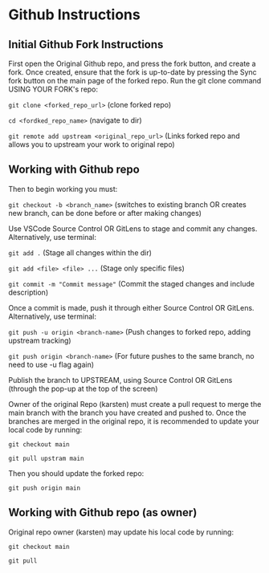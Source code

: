 # Github Instructions

## Initial Github Fork Instructions

First open the Original Github repo, and press the fork button, and create a fork.
Once created, ensure that the fork is up-to-date by pressing the Sync fork button on the main page of the forked repo.
Run the git clone command USING YOUR FORK's repo:

`git clone <forked_repo_url>` (clone forked repo)

`cd <fordked_repo_name>` (navigate to dir)

`git remote add upstream <original_repo_url>` (Links forked repo and allows you to upstream your work to original repo)

## Working with Github repo

Then to begin working you must:

`git checkout -b <branch_name>` (switches to existing branch OR creates new branch, can be done before or after making changes)

Use VSCode Source Control OR GitLens to stage and commit any changes.
Alternatively, use terminal:

`git add .` (Stage all changes within the dir)

`git add <file> <file> ...` (Stage only specific files)

`git commit -m "Commit message"` (Commit the staged changes and include description)

Once a commit is made, push it through either Source Control OR GitLens.
Alternatively, use terminal:

`git push -u origin <branch-name>` (Push changes to forked repo, adding upstream tracking)

`git push origin <branch-name>` (For future pushes to the same branch, no need to use -u flag again)

Publish the branch to UPSTREAM, using Source Control OR GitLens (through the pop-up at the top of the screen)

Owner of the original Repo (karsten) must create a pull request to merge the main branch with the branch you have created and pushed to.
Once the branches are merged in the original repo, it is recommended to update your local code by running:

`git checkout main`

`git pull upstram main`

Then you should update the forked repo:

`git push origin main`

## Working with Github repo (as owner)

Original repo owner (karsten) may update his local code by running:

`git checkout main`

`git pull`
